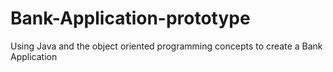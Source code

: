 # Bank-Application-prototype
Using Java and the object oriented programming concepts to create a Bank Application
